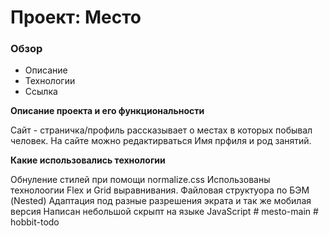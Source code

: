 # Проект: Место

### Обзор

- Описание
- Технологии
- Ссылка

**Описание проекта и его функциональности**

Сайт - страничка/профиль рассказывает о местах в которых побывал человек.
На сайте можно редактирваться Имя прфиля и род занятий.

**Какие использовались технологии**

Обнуление стилей при помощи normalize.css
Использованы технолоогии Flex и Grid выравнивания.
Файловая структуора по БЭМ (Nested)
Адаптация под разные разрешения экрата и так же мобилая версия
Написан небольшой скрыпт на языке JavaScript
#   m e s t o - m a i n  
 #   h o b b i t - t o d o  
 